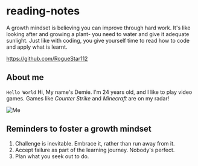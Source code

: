 # reading-notes
A growth mindset is believing you can improve through hard work. It's like looking after and growing a plant- you need to water and give it adequate sunlight.
Just like with coding, you give yourself time to read how to code and apply what is learnt.

https://github.com/RogueStar112

## About me

`Hello World`
Hi, My name's Demie. I'm 24 years old, and I like to play video games. Games like *Counter Strike* and *Minecraft* are on my radar!

![Me](https://ibb.co/DLrPdt0)


## Reminders to foster a growth mindset

1. Challenge is inevitable. Embrace it, rather than run away from it.
2. Accept failure as part of the learning journey. Nobody's perfect.
3. Plan what you seek out to do.




